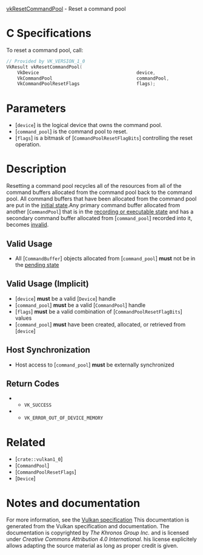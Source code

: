 [vkResetCommandPool](https://www.khronos.org/registry/vulkan/specs/1.3-extensions/man/html/vkResetCommandPool.html) - Reset a command pool

# C Specifications
To reset a command pool, call:
```c
// Provided by VK_VERSION_1_0
VkResult vkResetCommandPool(
    VkDevice                                    device,
    VkCommandPool                               commandPool,
    VkCommandPoolResetFlags                     flags);
```

# Parameters
- [`device`] is the logical device that owns the command pool.
- [`command_pool`] is the command pool to reset.
- [`flags`] is a bitmask of [`CommandPoolResetFlagBits`] controlling the reset operation.

# Description
Resetting a command pool recycles all of the resources from all of the
command buffers allocated from the command pool back to the command pool.
All command buffers that have been allocated from the command pool are put
in the [initial state](https://www.khronos.org/registry/vulkan/specs/1.3-extensions/html/vkspec.html#commandbuffers-lifecycle).Any primary command buffer allocated from another [`CommandPool`] that
is in the [recording or executable state](https://www.khronos.org/registry/vulkan/specs/1.3-extensions/html/vkspec.html#commandbuffers-lifecycle) and
has a secondary command buffer allocated from [`command_pool`] recorded
into it, becomes [invalid](https://www.khronos.org/registry/vulkan/specs/1.3-extensions/html/vkspec.html#commandbuffers-lifecycle).
## Valid Usage
-    All [`CommandBuffer`] objects allocated from [`command_pool`] **must**  not be in the [pending state](https://www.khronos.org/registry/vulkan/specs/1.3-extensions/html/vkspec.html#commandbuffers-lifecycle)

## Valid Usage (Implicit)
-  [`device`] **must**  be a valid [`Device`] handle
-  [`command_pool`] **must**  be a valid [`CommandPool`] handle
-  [`flags`] **must**  be a valid combination of [`CommandPoolResetFlagBits`] values
-  [`command_pool`] **must**  have been created, allocated, or retrieved from [`device`]

## Host Synchronization
- Host access to [`command_pool`] **must**  be externally synchronized

## Return Codes
*   - `VK_SUCCESS` 
*   - `VK_ERROR_OUT_OF_DEVICE_MEMORY`

# Related
- [`crate::vulkan1_0`]
- [`CommandPool`]
- [`CommandPoolResetFlags`]
- [`Device`]

# Notes and documentation
For more information, see the [Vulkan specification](https://www.khronos.org/registry/vulkan/specs/1.3-extensions/html/vkspec.html)
This documentation is generated from the Vulkan specification and documentation.
The documentation is copyrighted by *The Khronos Group Inc.* and is licensed under *Creative Commons Attribution 4.0 International*.
his license explicitely allows adapting the source material as long as proper credit is given.
        